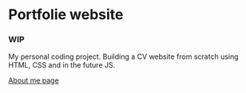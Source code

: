 <h1>Portfolie website</h1>
<h3>WIP</h3>

My personal coding project. Building a CV website from scratch using HTML, CSS and in the future JS.

<a href="https://cos-glitch.github.io/aboutme.html"> About me page </a>


